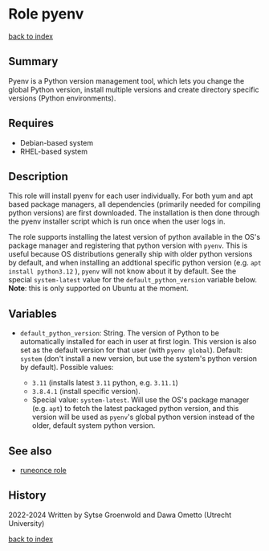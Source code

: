 # Role pyenv
[back to index](../index.md#Roles)

## Summary
Pyenv is a Python version management tool, which lets you change the global Python version, install multiple versions and create directory specific versions (Python environments).

## Requires
* Debian-based system
* RHEL-based system

## Description
This role will install pyenv for each user individually. For both yum and apt based package managers, all dependencies (primarily needed for compiling python versions) are first downloaded. The installation is then done through the pyenv installer script which is run once when the user logs in.

The role supports installing the latest version of python available in the OS's package manager and registering that python version with `pyenv`. This is useful because OS distributions generally ship with older python versions by default, and when installing an addtional specific python version (e.g. `apt install python3.12` ), `pyenv` will not know about it by default. See the special `system-latest` value for the `default_python_version` variable below. **Note**: this is only supported on Ubuntu at the moment.

## Variables

- `default_python_version`: String. The version of Python to be automatically installed for each in user at first login. This version is also set as the default version for that user (with `pyenv global`). Default: `system` (don't install a new version, but use the system's python version by default). Possible values:

    * `3.11` (installs latest `3.11` python, e.g. `3.11.1`)
    * `3.8.4.1` (install specific version).
    * Special value: `system-latest`. Will use the OS's package manager (e.g. `apt`) to fetch the latest packaged python version, and this version will be used as `pyenv`'s global python version instead of the older, default system python version.

## See also

- [runeonce role](../roles/runonce.md)

## History
2022-2024 Written by Sytse Groenwold and Dawa Ometto (Utrecht University)

[back to index](../index.md#Roles)
